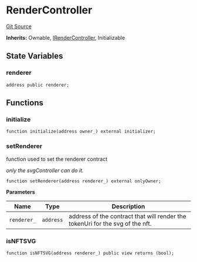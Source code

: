 # RenderController
[Git Source](https://github.com/ArrakisFinance/arrakis-modular/blob/4485c572ded3a830c181fa38ceaac13efe8eb7f1/src/RenderController.sol)

**Inherits:**
Ownable, [IRenderController](/src/interfaces/IRenderController.sol/interface.IRenderController.md), Initializable


## State Variables
### renderer

```solidity
address public renderer;
```


## Functions
### initialize


```solidity
function initialize(address owner_) external initializer;
```

### setRenderer

function used to set the renderer contract

*only the svgController can do it.*


```solidity
function setRenderer(address renderer_) external onlyOwner;
```
**Parameters**

|Name|Type|Description|
|----|----|-----------|
|`renderer_`|`address`|address of the contract that will render the tokenUri for the svg of the nft.|


### isNFTSVG


```solidity
function isNFTSVG(address renderer_) public view returns (bool);
```

